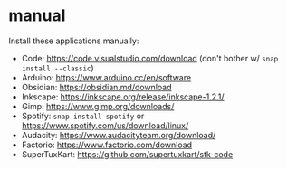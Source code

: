 # manual

Install these applications manually:

- Code: https://code.visualstudio.com/download (don't bother w/ `snap install --classic`)
- Arduino: https://www.arduino.cc/en/software
- Obsidian: https://obsidian.md/download
- Inkscape: https://inkscape.org/release/inkscape-1.2.1/
- Gimp: https://www.gimp.org/downloads/
- Spotify: `snap install spotify` or https://www.spotify.com/us/download/linux/
- Audacity: https://www.audacityteam.org/download/
- Factorio: https://www.factorio.com/download
- SuperTuxKart: https://github.com/supertuxkart/stk-code
